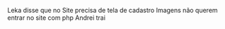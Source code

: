 Leka disse que no Site precisa de tela de cadastro
Imagens não querem entrar no site com php
Andrei trai

